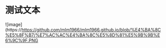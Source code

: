 # 测试文本
![image](https://https://github.com/mlm1966/mlm1966.github.io/blob/%E4%BA%8C%E5%8F%B7/%E7%AC%AC%E4%BA%8C%E5%8D%81%E5%9B%9B%E6%9C%9F.PNG
